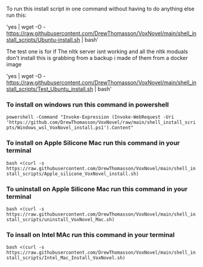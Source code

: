 To run this install script in one command without having to do anything else run this:


'yes | wget -O - https://raw.githubusercontent.com/DrewThomasson/VoxNovel/main/shell_install_scripts/Ubuntu-install.sh | bash'


The test one is for if The nltk server isnt working and all the nltk moduals don't install this is grabbing from a backup i made of them from a docker image

'yes | wget -O - https://raw.githubusercontent.com/DrewThomasson/VoxNovel/main/shell_install_scripts/Test_Ubuntu_install.sh | bash'


### To install on windows run this command in powershell

`powershell -Command "Invoke-Expression (Invoke-WebRequest -Uri 'https://github.com/DrewThomasson/VoxNovel/raw/main/shell_install_scripts/Windows_wsl_VoxNovel_install.ps1').Content"`


### To install on Apple Silicone Mac run this command in your terminal

`bash <(curl -s https://raw.githubusercontent.com/DrewThomasson/VoxNovel/main/shell_install_scripts/Apple_silicone_VoxNovel_install.sh)
`

### To uninstall on Apple Silicone Mac run this command in your terminal

`bash <(curl -s https://raw.githubusercontent.com/DrewThomasson/VoxNovel/main/shell_install_scripts/uninstall_VoxNovel_Mac.sh)
`

### To insall on Intel MAc run this command in your terminal
`bash <(curl -s https://raw.githubusercontent.com/DrewThomasson/VoxNovel/main/shell_install_scripts/Intel_Mac_Install_VoxNovel.sh)`
